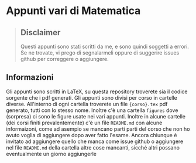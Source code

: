 # Appunti vari di Matematica
> ## Disclaimer
> Questi appunti sono stati scritti da me, e sono quindi soggetti a errori. Se
> ne trovate, vi prego di segnalarmeli oppure di
> suggerire issues github per correggere o aggiungere.


## Informazioni
Gli appunti sono scritti in LaTeX, su questa repository troverete sia il codice
sorgente che i pdf generati. Gli appunti sono divisi per corso in cartelle
diverse. All'interno di ogni cartella troverete un file `{corso}.tex`
pdf generato, tutti con lo stesso nome. Inoltre c'è una
cartella `figures` dove (sorpresa) ci sono le figure usate nei vari appunti.
Inoltre in alcune cartelle (dei corsi finiti prevalentemente) c'è un file
`README.md` con alcune informaizoni, come ad asempio se mancano parti
parti del corso che non ho avuto voglia di aggiungere dopo aver
fatto l'esame. Ancora chiunque è invitato ad aggiungere quello che manca come
issue github o aggiungere nel file `README.md` della cartella altre cose
mancanti, sicché altri possano eventualmente un giorno aggiungerle 
